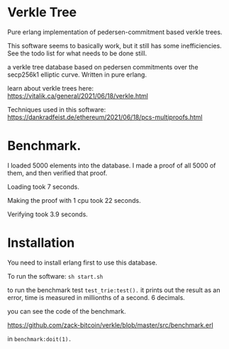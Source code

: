 Verkle Tree
===========

Pure erlang implementation of pedersen-commitment based verkle trees.

This software seems to basically work, but it still has some inefficiencies.
See the todo list for what needs to be done still.

a verkle tree database based on pedersen commitments over the secp256k1 elliptic curve.
Written in pure erlang.

learn about verkle trees here:
https://vitalik.ca/general/2021/06/18/verkle.html

Techniques used in this software:
https://dankradfeist.de/ethereum/2021/06/18/pcs-multiproofs.html

Benchmark.
===========

I loaded 5000 elements into the database. I made a proof of all 5000 of them, and then verified that proof.

Loading took 7 seconds.

Making the proof with 1 cpu took 22 seconds.

Verifying took 3.9 seconds.

Installation
=============

You need to install erlang first to use this database.

To run the software: ```sh start.sh```

to run the benchmark test `test_trie:test().`
it prints out the result as an error, time is measured in millionths of a second. 6 decimals.

you can see the code of the benchmark.

https://github.com/zack-bitcoin/verkle/blob/master/src/benchmark.erl

in `benchmark:doit(1).`

